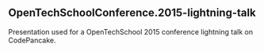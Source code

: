 OpenTechSchoolConference.2015-lightning-talk
--------------------------------------------

Presentation used for a OpenTechSchool 2015 conference lightning talk on CodePancake.
